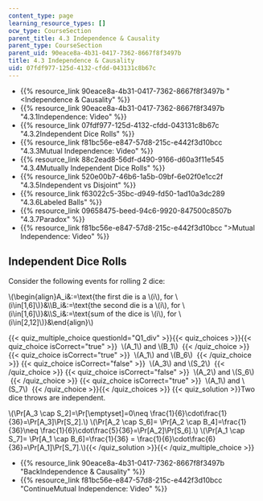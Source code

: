 ```yaml
---
content_type: page
learning_resource_types: []
ocw_type: CourseSection
parent_title: 4.3 Independence & Causality
parent_type: CourseSection
parent_uid: 90eace8a-4b31-0417-7362-8667f8f3497b
title: 4.3 Independence & Causality
uid: 07fdf977-125d-4132-cfdd-043131c8b67c
---
```


*   {{% resource_link 90eace8a-4b31-0417-7362-8667f8f3497b "\<Independence & Causality" %}}
*   {{% resource_link 90eace8a-4b31-0417-7362-8667f8f3497b "4.3.1Independence: Video" %}}
*   {{% resource_link 07fdf977-125d-4132-cfdd-043131c8b67c "4.3.2Independent Dice Rolls" %}}
*   {{% resource_link f81bc56e-e847-57d8-215c-e442f3d10bcc "4.3.3Mutual Independence: Video" %}}
*   {{% resource_link 88c2ead8-56df-d490-9166-d60a3f11e545 "4.3.4Mutually Independent Dice Rolls" %}}
*   {{% resource_link 520e00b7-46b6-1a5b-09bf-6e02f0e1cc2f "4.3.5Independent vs Disjoint" %}}
*   {{% resource_link f63022c5-35bc-d949-fd50-1ad10a3dc289 "4.3.6Labeled Balls" %}}
*   {{% resource_link 09658475-beed-94c6-9920-847500c8507b "4.3.7Paradox" %}}
*   {{% resource_link f81bc56e-e847-57d8-215c-e442f3d10bcc "\>Mutual Independence: Video" %}}

Independent Dice Rolls
----------------------

  

Consider the following events for rolling 2 dice:

\\(\\begin{align}A\_i&:=\\text{the first die is a \\(i\\), for \\(i\\in\[1,6\]\\)}&\\\\B\_i&:=\\text{the second die is a \\(i\\), for \\(i\\in\[1,6\]\\)}&\\\\S\_i&:=\\text{sum of the dice is \\(i\\), for \\(i\\in\[2,12\]\\)}&\\end{align}\\)

{{< quiz_multiple_choice questionId="Q1_div" >}}{{< quiz_choices >}}{{< quiz_choice isCorrect="true" >}}&nbsp; \\(A\_1\\) and \\(B\_1\\) &nbsp;{{< /quiz_choice >}}
{{< quiz_choice isCorrect="true" >}}&nbsp; \\(A\_1\\) and \\(B\_6\\) &nbsp;{{< /quiz_choice >}}
{{< quiz_choice isCorrect="false" >}}&nbsp; \\(A\_3\\) and \\(S\_2\\) &nbsp;{{< /quiz_choice >}}
{{< quiz_choice isCorrect="false" >}}&nbsp; \\(A\_2\\) and \\(S\_6\\) &nbsp;{{< /quiz_choice >}}
{{< quiz_choice isCorrect="true" >}}&nbsp; \\(A\_1\\) and \\(S\_7\\) &nbsp;{{< /quiz_choice >}}{{< /quiz_choices >}}
{{< quiz_solution >}}Two dice throws are independent.

\\(\\Pr\[A\_3 \\cap S\_2\]=\\Pr\[\\emptyset\]=0\\neq \\frac{1}{6}\\cdot\\frac{1}{36}=\\Pr\[A\_3\]\\Pr\[S\_2\].\\) \\(\\Pr\[A\_2 \\cap S\_6\]= \\Pr\[A\_2 \\cap B\_4\]=\\frac{1}{36}\\neq \\frac{1}{6}\\cdot\\frac{5}{36}=\\Pr\[A\_2\]\\Pr\[S\_6\].\\) \\(\\Pr\[A\_1 \\cap S\_7\]= \\Pr\[A\_1 \\cap B\_6\]=\\frac{1}{36} = \\frac{1}{6}\\cdot\\frac{6}{36}=\\Pr\[A\_1\]\\Pr\[S\_7\].\\){{< /quiz_solution >}}{{< /quiz_multiple_choice >}}

*   {{% resource_link 90eace8a-4b31-0417-7362-8667f8f3497b "BackIndependence & Causality" %}}
*   {{% resource_link f81bc56e-e847-57d8-215c-e442f3d10bcc "ContinueMutual Independence: Video" %}}